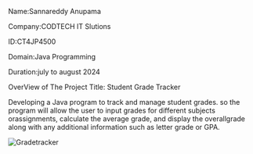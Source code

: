 Name:Sannareddy Anupama

Company:CODTECH IT Slutions

ID:CT4JP4500

Domain:Java Programming

Duration:july to august 2024

OverView of The Project
Title: Student Grade Tracker

Developing a Java program to track and manage student grades.  so the program will allow the user to input grades for different subjects orassignments, calculate the average grade, and display the overallgrade along with any additional information such as letter grade or GPA.


![Gradetracker](https://github.com/user-attachments/assets/21b1a6cc-669b-4f63-84f5-8a26f2c1bcf9)
